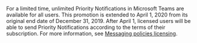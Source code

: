 For a limited time, unlimited Priority Notifications in Microsoft Teams are available for all users. This promotion is extended to April 1, 2020 from its original end date of December 31, 2019. After April 1, licensed users will be able to send Priority Notifications according to the terms of their subscription. For more information, see [Messaging policies licensing](../teams-add-on-licensing/pri-message.md). 
